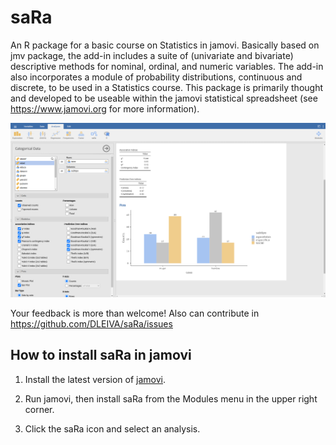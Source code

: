 # saRa

An R package for a basic course on Statistics in jamovi. Basically based on jmv package, the add-in includes a suite of (univariate and bivariate) 
descriptive methods  for nominal, ordinal, and numeric variables. The add-in also incorporates a module of probability distributions, continuous and discrete, to
be used in a Statistics course. This package is primarily thought and developed to be useable within the jamovi statistical spreadsheet (see <https://www.jamovi.org> for more information).

![Screenshot of saRa](https://github.com/DLEIVA/saRa/blob/main/img/screenshot_saRa.png)

Your feedback is more than welcome! Also can contribute in https://github.com/DLEIVA/saRa/issues

## How to install saRa in jamovi

1. Install the latest version of [jamovi](https://www.jamovi.org/download.html).

2. Run jamovi, then install saRa from the Modules menu in the upper right corner.

3. Click the saRa icon and select an analysis.
